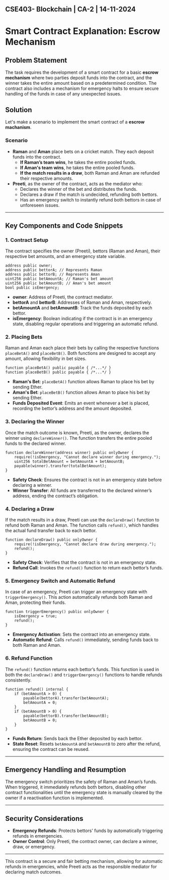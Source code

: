 CSE403- Blockchain | CA-2 | 14-11-2024
---

# Smart Contract Explanation: Escrow Mechanism

## Problem Statement

The task requires the development of a smart contract for a basic **escrow mechanism** where two parties deposit funds into the contract, and the winner takes the entire amount based on a predetermined condition. The contract also includes a mechanism for emergency halts to ensure secure handling of the funds in case of any unexpected issues.

## Solution

Let's make a scenario to implement the smart contract of a **escrow machanism**.

### Scenario

- **Raman** and **Aman** place bets on a cricket match. They each deposit funds into the contract.
  - **If Raman’s team wins**, he takes the entire pooled funds.
  - **If Aman's team wins**, he takes the entire pooled funds.
  - **If the match results in a draw**, both Raman and Aman are refunded their respective amounts.
- **Preeti**, as the owner of the contract, acts as the mediator who:
  - Declares the winner of the bet and distributes the funds.
  - Declares a draw if the match is undecided, refunding both bettors.
  - Has an emergency switch to instantly refund both bettors in case of unforeseen issues.

---

## Key Components and Code Snippets

### 1. Contract Setup

The contract specifies the owner (Preeti), bettors (Raman and Aman), their respective bet amounts, and an emergency state variable.

```solidity
address public owner;
address public bettorA; // Represents Raman
address public bettorB; // Represents Aman
uint256 public betAmountA; // Raman's bet amount
uint256 public betAmountB; // Aman's bet amount
bool public isEmergency;
```

- **owner**: Address of Preeti, the contract mediator.
- **bettorA** and **bettorB**: Addresses of Raman and Aman, respectively.
- **betAmountA** and **betAmountB**: Track the funds deposited by each bettor.
- **isEmergency**: Boolean indicating if the contract is in an emergency state, disabling regular operations and triggering an automatic refund.

### 2. Placing Bets

Raman and Aman each place their bets by calling the respective functions `placeBetA()` and `placeBetB()`. Both functions are designed to accept any amount, allowing flexibility in bet sizes.

```solidity
function placeBetA() public payable { /*...*/ }
function placeBetB() public payable { /*...*/ }
```

- **Raman's Bet**: `placeBetA()` function allows Raman to place his bet by sending Ether.
- **Aman's Bet**: `placeBetB()` function allows Aman to place his bet by sending Ether.
- **Funds Deposited Event**: Emits an event whenever a bet is placed, recording the bettor’s address and the amount deposited.

### 3. Declaring the Winner

Once the match outcome is known, Preeti, as the owner, declares the winner using `declareWinner()`. The function transfers the entire pooled funds to the declared winner.

```solidity
function declareWinner(address winner) public onlyOwner {
    require(!isEmergency, "Cannot declare winner during emergency.");
    uint256 totalBetAmount = betAmountA + betAmountB;
    payable(winner).transfer(totalBetAmount);
}
```

- **Safety Check**: Ensures the contract is not in an emergency state before declaring a winner.
- **Winner Transfer**: All funds are transferred to the declared winner’s address, ending the contract’s obligation.

### 4. Declaring a Draw

If the match results in a draw, Preeti can use the `declareDraw()` function to refund both Raman and Aman. The function calls `refund()`, which handles the actual fund transfer back to each bettor.

```solidity
function declareDraw() public onlyOwner {
    require(!isEmergency, "Cannot declare draw during emergency.");
    refund();
}
```

- **Safety Check**: Verifies that the contract is not in an emergency state.
- **Refund Call**: Invokes the `refund()` function to return each bettor’s funds.

### 5. Emergency Switch and Automatic Refund

In case of an emergency, Preeti can trigger an emergency state with `triggerEmergency()`. This action automatically refunds both Raman and Aman, protecting their funds.

```solidity
function triggerEmergency() public onlyOwner {
    isEmergency = true;
    refund();
}
```

- **Emergency Activation**: Sets the contract into an emergency state.
- **Automatic Refund**: Calls `refund()` immediately, sending funds back to both Raman and Aman.

### 6. Refund Function

The `refund()` function returns each bettor’s funds. This function is used in both the `declareDraw()` and `triggerEmergency()` functions to handle refunds consistently.

```solidity
function refund() internal {
    if (betAmountA > 0) {
        payable(bettorA).transfer(betAmountA);
        betAmountA = 0;
    }
    if (betAmountB > 0) {
        payable(bettorB).transfer(betAmountB);
        betAmountB = 0;
    }
}
```

- **Funds Return**: Sends back the Ether deposited by each bettor.
- **State Reset**: Resets `betAmountA` and `betAmountB` to zero after the refund, ensuring the contract can be reused.

---

## Emergency Handling and Resumption

The emergency switch prioritizes the safety of Raman and Aman’s funds. When triggered, it immediately refunds both bettors, disabling other contract functionalities until the emergency state is manually cleared by the owner if a reactivation function is implemented.

---

## Security Considerations

- **Emergency Refunds**: Protects bettors' funds by automatically triggering refunds in emergencies.
- **Owner Control**: Only Preeti, the contract owner, can declare a winner, draw, or emergency.

---

This contract is a secure and fair betting mechanism, allowing for automatic refunds in emergencies, while Preeti acts as the responsible mediator for declaring match outcomes.
